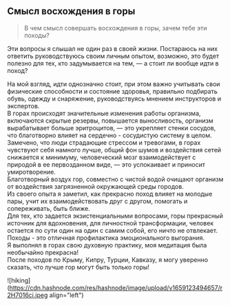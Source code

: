 ## Cмысл восхождения в горы

> В чем смысл совершать восхождения в горы, зачем тебе эти походы?   

Эти вопросы я слышал не один раз в своей жизни. Постараюсь на них ответить руководствуюсь своим личным опытом, возможно, это будет полезно для тех, кто задумывается на тем, — а стоит ли вообще идти в поход?

На мой взгляд, идти однозначно стоит, при этом важно учитывать свои физические способности и состояние здоровья, правильно подбирать обувь, одежду и снаряжение, руководствуясь мнением инструкторов и экспертов.  
В горах происходят значительные изменения работы организма, включаются скрытые резервы, повышается выносливость, организм вырабатывает больше эритроцитов, — это укрепляет стенки сосудов, что благотворно влияет на сердечно - сосудистую систему в целом.  
Замечено, что люди страдающие стрессом и тревогами, в горах чувствуют себя намного лучше, общий фон шумов и воздействия сетей снижается к минимуму, человеческий мозг взаимодействует с природой в ее первозданном виде, — это успокаивает и приносит умиротворение.  
Благотворный воздух гор, совместно с чистой водой очищают организм от воздействия загрязненной окружающей среды городов.  
Из своего опыта я заметил, как прекрасно поход влияет на молодые пары, учит их взаимодействовать друг с другом, помогать и сопереживать, быть ближе.  
Для тех, кто задается экзистенциальными вопросами, горы прекрасный источник для вдохновения, для личностной трансформации, человек остается по сути один на один с самим собой, его ничто не отвлекает.  
Походы - это отличная профилактика эмоционального выгорания.  
Я выполнял в горах свою духовную практику, моя медитация была необычайно прекрасна!  
После походов по Крыму, Кипру, Турции, Кавказу, я могу уверенно сказать, что лучше гор могут быть только горы!  



![hiking](https://cdn.hashnode.com/res/hashnode/image/upload/v1659123494657/r2H7016ci.jpeg align="left")
